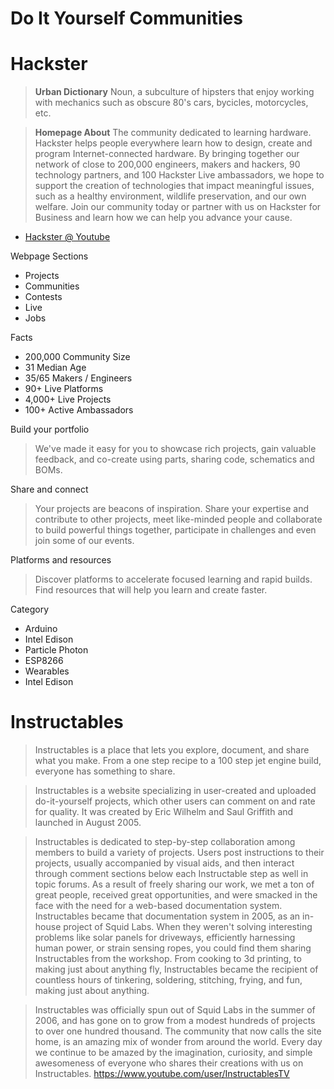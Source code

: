 # Do It Yourself Communities

# Hackster

> __Urban Dictionary__ Noun, a subculture of hipsters that enjoy working with mechanics such as obscure 80's cars, bycicles, motorcycles, etc.

> __Homepage About__ The community dedicated to learning hardware. Hackster helps people everywhere learn how to design, create and program Internet-connected hardware. By bringing together our network of close to 200,000 engineers, makers and hackers, 90 technology partners, and 100 Hackster Live ambassadors, we hope to support the creation of technologies that impact meaningful issues, such as a healthy environment, wildlife preservation, and our own welfare. Join our community today or partner with us on Hackster for Business and learn how we can help you advance your cause. 

-  [Hackster @ Youtube](https://www.youtube.com/hacksterio)

Webpage Sections

- Projects
- Communities
- Contests
- Live
- Jobs

Facts

- 200,000 Community Size
- 31 Median Age
- 35/65 Makers / Engineers 
- 90+ Live Platforms
- 4,000+ Live Projects
- 100+ Active Ambassadors

Build your portfolio

> We've made it easy for you to showcase rich projects, gain valuable feedback, and co-create using parts, sharing code, schematics and BOMs.

Share and connect

> Your projects are beacons of inspiration. Share your expertise and contribute to other projects, meet like-minded people and collaborate to build powerful things together, participate in challenges and even join some of our events.

Platforms and resources

> Discover platforms to accelerate focused learning and rapid builds. Find resources that will help you learn and create faster.

Category

- Arduino
- Intel Edison
- Particle Photon
- ESP8266
- Wearables
- Intel Edison

# Instructables

> Instructables is a place that lets you explore, document, and share what you make. From a one step recipe to a 100 step jet engine build, everyone has something to share.

> Instructables is a website specializing in user-created and uploaded do-it-yourself projects, which other users can comment on and rate for quality. It was created by Eric Wilhelm and Saul Griffith and launched in August 2005. 

> Instructables is dedicated to step-by-step collaboration among members to build a variety of projects. Users post instructions to their projects, usually accompanied by visual aids, and then interact through comment sections below each Instructable step as well in topic forums. As a result of freely sharing our work, we met a ton of great people, received great opportunities, and were smacked in the face with the need for a web-based documentation system. Instructables became that documentation system in 2005, as an in-house project of Squid Labs. When they weren't solving interesting problems like solar panels for driveways, efficiently harnessing human power, or strain sensing ropes, you could find them sharing Instructables from the workshop. From cooking to 3d printing, to making just about anything fly, Instructables became the recipient of countless hours of tinkering, soldering, stitching, frying, and fun, making just about anything.

> Instructables was officially spun out of Squid Labs in the summer of 2006, and has gone on to grow from a modest hundreds of projects to over one hundred thousand. The community that now calls the site home, is an amazing mix of wonder from around the world. Every day we continue to be amazed by the imagination, curiosity, and simple awesomeness of everyone who shares their creations with us on Instructables.
https://www.youtube.com/user/InstructablesTV
